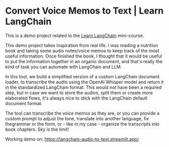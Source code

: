 # Convert Voice Memos to Text | Learn LangChain

This is a demo project related to the [Learn LangChain](https://learnlangchain.org/) mini-course.

This demo project takes inspiration from real life. I was reading a nutrition book and taking some audio notes/voice memos to keep track of the most useful information. Once finished the book, I thought that it would be useful to put the information together in an organic document, and that's really the kind of task you can automate with LangChain and LLM.

In this tool, we build a simplified version of a custom LangChain document loader, to transcribe the audio using the OpenAI Whisper model and return it in the standardized LangChain format. This would not have been a required step, but in case we want to store the audios, split them or create more elaborated flows, it's always nice to stick with the LangChain default document format.

The tool can transcribe the voice memos as they are, or you can provide a custom prompt to adjust the tone, translate into another language, fix thegrammar or the form, or - like in my case - organize the transcripts into book chapters. Sky is the limit!

Working demo on: https://langchain-audio-to-text.streamlit.app/